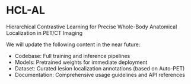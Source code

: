 # HCL-AL
Hierarchical Contrastive Learning for Precise Whole-Body Anatomical Localization in PET/CT Imaging

We will update the following content in the near future:
  - Codebase: Full training and inference pipelines
  - Models: Pretrained weights for immediate deployment
  - Dataset: Curated lesion localization annotations (based on Auto-PET)
  - Documentation: Comprehensive usage guidelines and API references
